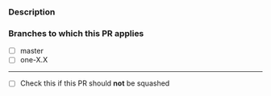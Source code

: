 ### Description

<!--- Please leave a helpful description of the PR here. --->

### Branches to which this PR applies

<!--- Please check you didn't forget a branch this needs to be cherry picked to.
      Leave them unchecked, they will be checked by the merger --->

- [ ] master
- [ ] one-X.X

<hr>

- [ ] Check this if this PR should **not** be squashed
